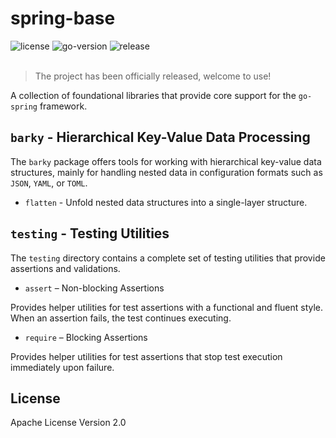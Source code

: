 # spring-base

<div>
   <img src="https://img.shields.io/github/license/go-spring/spring-base" alt="license"/>
   <img src="https://img.shields.io/github/go-mod/go-version/go-spring/spring-base" alt="go-version"/>
   <img src="https://img.shields.io/github/v/release/go-spring/spring-base?include_prereleases" alt="release"/>
</div>
<br/>

> The project has been officially released, welcome to use!

A collection of foundational libraries that provide core support for the `go-spring` framework.

## `barky` - Hierarchical Key-Value Data Processing

The `barky` package offers tools for working with hierarchical key-value data structures, mainly for handling nested
data in configuration formats such as `JSON`, `YAML`, or `TOML`.

- `flatten` - Unfold nested data structures into a single-layer structure.

## `testing` - Testing Utilities

The `testing` directory contains a complete set of testing utilities that provide assertions and validations.

* `assert` – Non-blocking Assertions

Provides helper utilities for test assertions with a functional and fluent style. When an assertion fails, the test
continues executing.

* `require` – Blocking Assertions

Provides helper utilities for test assertions that stop test execution immediately upon failure.

## License

Apache License Version 2.0
